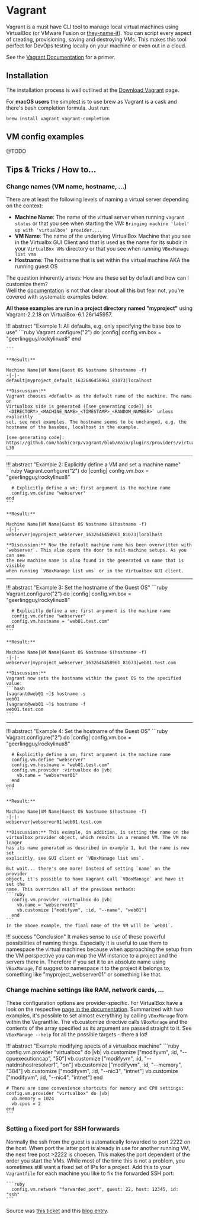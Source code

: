 # Vagrant

Vagrant is a must have CLI tool to manage local virtual machines using
VirtualBox (or VMware Fusion or
[they-name-it](https://www.vagrantup.com/docs/providers)). You can script every
aspect of creating, provisioning, saving and destroying VMs. This makes this
tool perfect for DevOps testing locally on your machine or even out in a cloud.

See the [Vagrant Documentation](https://www.vagrantup.com/docs) for a primer.

## Installation

The installation process is well outlined at the [Download
Vagrant](https://www.vagrantup.com/downloads) page.

For **macOS users** the simplest is to use brew as Vagrant is a cask and there's
bash completion formula. Just run:

    brew install vagrant vagrant-completion

## VM config examples

@TODO

## Tips & Tricks / How to...

### Change names (VM name, hostname, ...)

There are at least the following levels of naming a virtual server depending on
the context:

* **Machine Name**: The name of the virtual server when running `vagrant status`
  or that you see when starting the VM: `Bringing machine 'label' up with
  'virtualbox' provider...`.
* **VM Name**: The name of the underlying VirtualBox Machine that you see in the
  Virtualbx GUI Client and that is used as the name for its subdir in your
  `VirtualBox VMs` directory or that you see when running `VBoxManage list vms`
* **Hostname**: The hostname that is set within the virtual machine AKA the
  running guest OS

The question inherently arises: How are these set by default and how can I
customize them?  
Well the
[documentation](https://www.vagrantup.com/docs/vagrantfile/machine_settings) is
not that clear about all this but fear not, you're covered with systematic
examples below.

**All these examples are run in a project directory named "myproject"** using
Vagrant-2.2.18 on VirtualBox-6.1.26r145957.

!!! abstract "Example 1: All defaults, e.g. only specifying the base box to use"
    ```ruby
    Vagrant.configure("2") do |config|
      config.vm.box = "geerlingguy/rockylinux8"
    end

    ```

    **Result:**

    Machine Name|VM Name|Guest OS Nostname $(hostname -f)
    -|-|-
    default|myproject_default_1632646458961_81073|localhost

    **Discussion:**
    Vagrant chooses <default> as the default name of the machine. The name on
    Virtualbox side is generated ([see generating code]) as
    `<DIRECTORY>_<MACHINE_NAME>_<TIMESTAMP>_<RANDOM_NUMBER>` unless explicitly
    set, see next examples. The hostname seems to be unchanged, e.g. the
    hostname of the basebox, localhost in the example.

    [see generating code]: https://github.com/hashicorp/vagrant/blob/main/plugins/providers/virtualbox/action/set_name.rb#L23-L30

---

!!! abstract "Example 2: Explicitly define a VM and set a machine name"
    ```ruby
    Vagrant.configure("2") do |config|
      config.vm.box = "geerlingguy/rockylinux8"

      # Explicitly define a vm; first argument is the machine name
      config.vm.define "webserver"
    end
    ```

    **Result:**

    Machine Name|VM Name|Guest OS Nostname $(hostname -f)
    -|-|-
    webserver|myproject_webserver_1632646458961_81073|localhost

    **Discussion:** Now the default machine name has been overwritten with
    `webserver`. This also opens the door to mult-machine setups. As you can see
    the new machine name is also found in the generated vm name that is visible
    when running `VBoxManage list vms` or in the VirtualBox GUI client.

---

!!! abstract "Example 3: Set the hostname of the Guest OS"
    ```ruby
    Vagrant.configure("2") do |config|
      config.vm.box = "geerlingguy/rockylinux8"

      # Explicitly define a vm; first argument is the machine name
      config.vm.define "webserver"
      config.vm.hostname = "web01.test.com"
    end
    ```

    **Result:**

    Machine Name|VM Name|Guest OS Nostname $(hostname -f)
    -|-|-
    webserver|myproject_webserver_1632646458961_81073|web01.test.com

    **Discussion:**
    Vagrant now sets the hostname within the guest OS to the specified value:
    ```bash
    [vagrant@web01 ~]$ hostname -s
    web01
    [vagrant@web01 ~]$ hostname -f
    web01.test.com
    ```

---

!!! abstract "Example 4: Set the hostname of the Guest OS"
    ```ruby
    Vagrant.configure("2") do |config|
      config.vm.box = "geerlingguy/rockylinux8"

      # Explicitly define a vm; first argument is the machine name
      config.vm.define "webserver"
      config.vm.hostname = "web01.test.com"
      config.vm.provider :virtualbox do |vb|
        vb.name = "webserver01"
      end
    end
    ```

    **Result:**

    Machine Name|VM Name|Guest OS Nostname $(hostname -f)
    -|-|-
    webserver|webserver01|web01.test.com

    **Discussion:** This example, in addition, is setting the name on the
    virtualbox provider object, which results in a renamed VM. The VM no longer
    has its name generated as described in example 1, but the name is now set
    explicitly, see GUI client or `VBoxManage list vms`.

    But wait... there's one more! Instead of setting `name` on the provider
    object, it's possible to have Vagrant call `VBoxManage` and have it set the
    name. This overrides all of the previous methods:
    ```ruby
      config.vm.provider :virtualbox do |vb|
        vb.name = "webserver01"
        vb.customize ["modifyvm", :id, "--name", "web01"]
      end
    ```
    In the above example, the final name of the VM will be `web01`.

!!! success "Conclusion"
    It makes sense to use of these powerful possibilities of naming things.
    Especially it is useful to use them to namespace the virtual machines because
    when approaching the setup from the VM perspective you can map the VM instance
    to a project and the servers there in. Therefore if you set it to an absolute
    name using `VBoxManage`, I'd suggest to namespace it to the project it belongs
    to, something like "myproject_webserver01" or something like that.

### Change machine settings like RAM, network cards, ...

These configuration options are provider-specific. For VirtualBox have a look on
the respective [page in the
documentation](https://www.vagrantup.com/docs/providers/virtualbox/configuration).
Summarized with two examples, it's possible to set almost everything by calling
`VBoxManage` from within the Vagrantfile. The vb.customize directive calls
`VBoxManage` and the contents of the array specified as its argument are passed
straight to it. See `VBoxManage --help` for all the possible targets - there a
lot!

!!! abstract "Example modifying apects of a virtualbox machine"
    ```ruby
    config.vm.provider "virtualbox" do |vb|
      vb.customize ["modifyvm", :id, "--cpuexecutioncap", "50"]
      vb.customize ["modifyvm", :id, "--natdnshostresolver1", "on"]
      vb.customize ["modifyvm", :id, "--memory", "384"]
      vb.customize ["modifyvm", :id, "--nic3", "intnet"]
      vb.customize ["modifyvm", :id, "--nic4", "intnet"]
    end

    # There are some convenience shortcuts for memory and CPU settings:
    config.vm.provider "virtualbox" do |vb|
      vb.memory = 1024
      vb.cpus = 2
    end
    ```

### Setting a fixed port for SSH forwwards

Normally the ssh from the guest is automatically forwarded to port 2222 on the
host. When port the latter port is already in use for another running VM, the
next free post >2222 is choesen. This makes the port dependent of the order you
start the VMs. While most of the time this is not a problem, you sometimes still
want a fixed set of IPs for a project. Add this to your `Vagrantfile` for each
machine you like to fix the forwarded SSH port:

    ```ruby
      config.vm.network "forwarded_port", guest: 22, host: 12345, id: "ssh"
    ```

Source was [this
ticket](https://realguess.net/2015/10/06/overriding-the-default-forwarded-ssh-port-in-vagrant/)
and this [blog entry](https://realguess.net/2015/10/06/overriding-the-default-forwarded-ssh-port-in-vagrant/).
